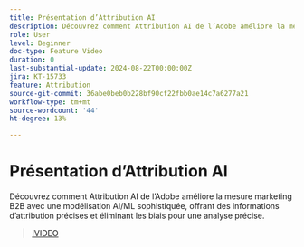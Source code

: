 ```yaml
---
title: Présentation d’Attribution AI
description: Découvrez comment Attribution AI de l’Adobe améliore la mesure marketing B2B avec une modélisation AI/ML sophistiquée.
role: User
level: Beginner
doc-type: Feature Video
duration: 0
last-substantial-update: 2024-08-22T00:00:00Z
jira: KT-15733
feature: Attribution
source-git-commit: 36abe0beb0b228bf90cf22fbb0ae14c7a6277a21
workflow-type: tm+mt
source-wordcount: '44'
ht-degree: 13%

---
```



# Présentation d’Attribution AI

Découvrez comment Attribution AI de l’Adobe améliore la mesure marketing B2B avec une modélisation AI/ML sophistiquée, offrant des informations d’attribution précises et éliminant les biais pour une analyse précise.

>[!VIDEO](https://video.tv.adobe.com/v/3447223/?learn=on&captions=fre_fr)
